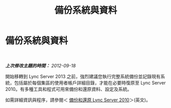﻿---
title: 備份系統與資料
TOCTitle: 備份系統與資料
ms:assetid: d61fddc1-98d4-4577-a371-33f9e221288c
ms:mtpsurl: https://technet.microsoft.com/zh-tw/library/JJ205303(v=OCS.15)
ms:contentKeyID: 49292424
ms.date: 08/24/2015
mtps_version: v=OCS.15
ms.translationtype: HT
---

# 備份系統與資料

 

_**上次修改主題的時間：** 2012-09-18_

開始移轉到 Lync Server 2013 之前，強烈建議您執行完整系統備份並記錄現有系統，包括屬於每個集區的使用者帳戶詳細目錄，才能在必要時復原至 Lync Server 2010。有多種工具和程式可用來備份和還原資料、設定及系統。

如需詳細資訊與程序，請參閱＜ [備份和還原 Lync Server 2010](http://go.microsoft.com/fwlink/?linkid=265417%26clcid=0x404)＞(英文)。

